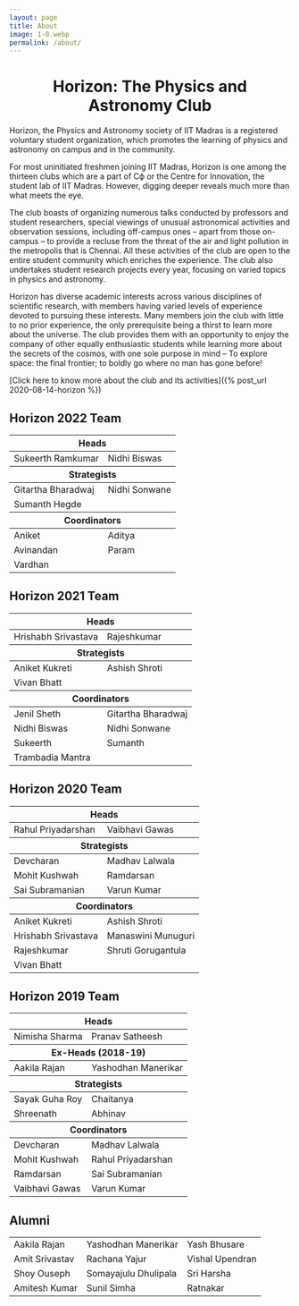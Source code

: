 ```yaml
---
layout: page
title: About
image: 1-0.webp
permalink: /about/
---
```


<h1 style='text-align:center'>Horizon: The Physics and Astronomy Club</h1>

Horizon, the Physics and Astronomy society of IIT Madras is a registered voluntary student organization, which promotes the learning of physics and astronomy on campus and in the community.

For most uninitiated freshmen joining IIT Madras, Horizon is one among the thirteen clubs which are a part of Cф or the Centre for Innovation, the student lab of IIT Madras. However, digging deeper reveals much more than what meets the eye.

The club boasts of organizing numerous talks conducted by professors and student researchers, special viewings of unusual astronomical activities and observation sessions, including off-campus ones – apart from those on-campus – to provide a recluse from the threat of the air and light pollution in the metropolis that is Chennai. All these activities of the club are open to the entire student community which enriches the experience. The club also undertakes student research projects every year, focusing on varied topics in physics and astronomy.

Horizon has diverse academic interests across various disciplines of scientific research, with members having varied levels of experience devoted to pursuing these interests. Many members join the club with little to no prior experience, the only prerequisite being a thirst to learn more about the universe. The club provides them with an opportunity to enjoy the company of other equally enthusiastic students while learning more about the secrets of the cosmos, with one sole purpose in mind – To explore space: the final frontier; to boldly go where no man has gone before!

[Click here to know more about the club and its activities]({% post_url 2020-08-14-horizon %})

## Horizon 2022 Team

<table class='centered responsive-table'>
    <thead>
    <tr>
        <th colspan='2'>Heads</th>
    </tr>
    </thead>
    <tbody>
    <tr>
        <td>Sukeerth Ramkumar</td>
        <td>Nidhi Biswas</td>
    </tr>
    </tbody>
    <thead>
    <tr>
        <th colspan='2'>Strategists</th>
    </tr>
    </thead>
    <tbody>
    <tr>
        <td>Gitartha Bharadwaj</td>
        <td>Nidhi Sonwane</td>
    </tr><tr>
        <td>Sumanth Hegde</td>
    </tr>
    </tbody>
    <thead>
    <tr>
        <th colspan='2'>Coordinators</th>
    </tr>
    </thead>
    <tbody>
    <tr>
        <td>Aniket</td>
        <td>Aditya</td>
    </tr><tr>
        <td>Avinandan</td>
        <td>Param</td>
    </tr><tr>
        <td>Vardhan</td>
    </tr>
    </tbody>
</table>

## Horizon 2021 Team

<table class='centered responsive-table'>
    <thead>
    <tr>
        <th colspan='2'>Heads</th>
    </tr>
    </thead>
    <tbody>
    <tr>
        <td>Hrishabh Srivastava</td>
        <td>Rajeshkumar</td>
    </tr>
    </tbody>
    <thead>
    <tr>
        <th colspan='2'>Strategists</th>
    </tr>
    </thead>
    <tbody>
    <tr>
        <td>Aniket Kukreti</td>
        <td>Ashish Shroti</td>
    </tr><tr>
        <td>Vivan Bhatt</td>
    </tr>
    </tbody>
    <thead>
    <tr>
        <th colspan='2'>Coordinators</th>
    </tr>
    </thead>
    <tbody>
    <tr>
        <td>Jenil Sheth</td>
        <td>Gitartha Bharadwaj</td>
    </tr><tr>
        <td>Nidhi Biswas</td>
        <td>Nidhi Sonwane</td>
    </tr><tr>
        <td>Sukeerth</td>
        <td>Sumanth</td>
    </tr><tr>
        <td>Trambadia Mantra</td>
    </tr>
    </tbody>
</table>

## Horizon 2020 Team

<table class='centered responsive-table'>
    <thead>
    <tr>
        <th colspan='2'>Heads</th>
    </tr>
    </thead>
    <tbody>
    <tr>
        <td>Rahul Priyadarshan</td>
        <td>Vaibhavi Gawas</td>
    </tr>
    </tbody>
    <thead>
    <tr>
        <th colspan='2'>Strategists</th>
    </tr>
    </thead>
    <tbody>
    <tr>
        <td>Devcharan</td>
        <td>Madhav Lalwala</td>
    </tr><tr>
        <td>Mohit Kushwah</td>
        <td>Ramdarsan</td>
    </tr><tr>
        <td>Sai Subramanian</td>
        <td>Varun Kumar</td>
    </tr>
    </tbody>
    <thead>
    <tr>
        <th colspan='2'>Coordinators</th>
    </tr>
    </thead>
    <tbody>
    <tr>
        <td>Aniket Kukreti</td>
        <td>Ashish Shroti</td>
    </tr><tr>
        <td>Hrishabh Srivastava</td>
        <td>Manaswini Munuguri</td>
    </tr><tr>
        <td>Rajeshkumar</td>
        <td>Shruti Gorugantula</td>
    </tr><tr>
        <td>Vivan Bhatt</td>
    </tr>
    </tbody>
</table>

## Horizon 2019 Team

<table class='centered responsive-table'>
    <thead>
    <tr>
        <th colspan='2'>Heads</th>
    </tr>
    </thead>
    <tbody>
    <tr>
        <td>Nimisha Sharma</td>
        <td>Pranav Satheesh</td>
    </tr>
    </tbody>
    <thead>
    <tr>
        <th colspan='2'>Ex-Heads (2018-19)</th>
    </tr>
    </thead>
    <tbody>
    <tr>
        <td>Aakila Rajan</td>
        <td>Yashodhan Manerikar</td>
    </tr>
    </tbody>
    <thead>
    <tr>
        <th colspan='2'>Strategists</th>
    </tr>
    </thead>
    <tbody>
    <tr>
        <td>Sayak Guha Roy</td>
        <td>Chaitanya</td>
    </tr>
    <tr>
        <td>Shreenath</td>
        <td>Abhinav</td>
    </tr>
    </tbody>
    <thead>
    <tr>
        <th colspan='2'>Coordinators</th>
    </tr>
    </thead>
    <tbody>
    <tr>
        <td>Devcharan</td>
        <td>Madhav Lalwala</td>
    </tr><tr>
        <td>Mohit Kushwah</td>
        <td>Rahul Priyadarshan</td>
    </tr><tr>
        <td>Ramdarsan</td>
        <td>Sai Subramanian</td>
    </tr><tr>
        <td>Vaibhavi Gawas</td>
        <td>Varun Kumar</td>
    </tr></tbody>
</table>

## Alumni

<table class='centered responsive-table'>
    <tbody>
        <tr>
            <td>Aakila Rajan</td>
            <td>Yashodhan Manerikar</td>
            <td>Yash Bhusare</td>
        </tr>
        <tr>
            <td>Amit Srivastav</td>
            <td>Rachana Yajur</td>
            <td>Vishal Upendran</td>
        </tr>
        <tr>
            <td>Shoy Ouseph</td>
            <td>Somayajulu Dhulipala</td>
            <td>Sri Harsha</td>
        </tr>
        <tr>
            <td>Amitesh Kumar</td>
            <td>Sunil Simha</td>
            <td>Ratnakar</td>
        </tr>
    </tbody>
</table>
